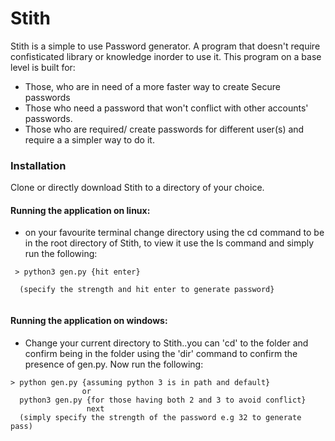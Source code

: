 # Stith


Stith is a simple to use Password generator. A program that doesn't require confisticated library or
knowledge inorder to use it. This program on a base level is built for:

  - Those, who are in need of a more faster way to create Secure passwords
  - Those who need a password that won't conflict with other accounts' passwords.
  - Those who are required/ create passwords for different user(s) and require a 
    a simpler way to do it.




### Installation

Clone or directly download Stith to a directory of your choice.

#### Running the application on linux:
  
  - on your favourite terminal change directory using the cd command
    to be in the root directory of Stith, to view it use the ls command
     and simply run the following:
  ```
   > python3 gen.py {hit enter}
   
    (specify the strength and hit enter to generate password}
    
  ```
  
 #### Running the application on windows:
 
  - Change your current directory to Stith..you can 'cd' to the folder
   and confirm being in the folder  using the 'dir' command to confirm 
   the presence of gen.py. Now run the following:
   
   ```
   > python gen.py {assuming python 3 is in path and default}
                   or
     python3 gen.py {for those having both 2 and 3 to avoid conflict}
                    next 
     (simply specify the strength of the password e.g 32 to generate pass)
      
   ```
   
   